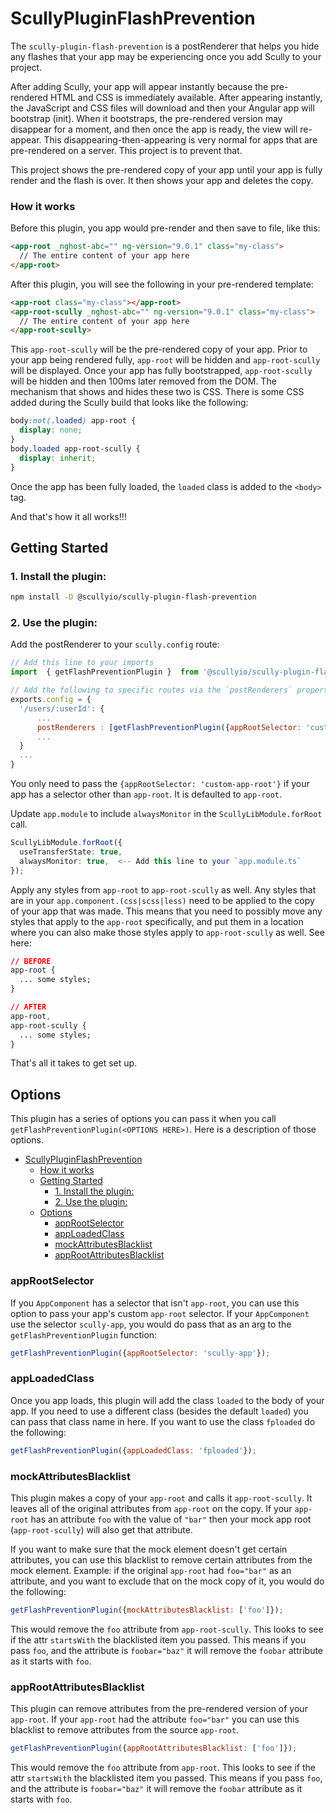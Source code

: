 # ScullyPluginFlashPrevention

The `scully-plugin-flash-prevention` is a postRenderer that helps you hide any flashes that your
app may be experiencing once you add Scully to your project.

After adding Scully, your app will appear instantly because the pre-rendered HTML and CSS is
immediately available. After appearing instantly, the JavaScript and CSS files will download and
then your Angular app will bootstrap (init). When it bootstraps, the pre-rendered version may
disappear for a moment, and then once the app is ready, the view will re-appear. This
disappearing-then-appearing is very normal for apps that are pre-rendered on a server. This
project is to prevent that.

This project shows the pre-rendered copy of your app until your app is fully render and the
flash is over. It then shows your app and deletes the copy.

### How it works

Before this plugin, you app would pre-render and then save to file, like this:

```html
<app-root _nghost-abc="" ng-version="9.0.1" class="my-class">
  // The entire content of your app here
</app-root>
```

After this plugin, you will see the following in your pre-rendered template:

```html
<app-root class="my-class"></app-root>
<app-root-scully _nghost-abc="" ng-version="9.0.1" class="my-class">
  // The entire content of your app here
</app-root-scully>
```

This `app-root-scully` will be the pre-rendered copy of your app. Prior to your app being
rendered fully, `app-root` will be hidden and `app-root-scully` will be displayed. Once your
app has fully bootstrapped, `app-root-scully` will be hidden and then 100ms later removed
from the DOM. The mechanism that shows and hides these two is CSS. There is some CSS added
during the Scully build that looks like the following:

```css
body:not(.loaded) app-root {
  display: none;
}
body.loaded app-root-scully {
  display: inherit;
}
```

Once the app has been fully loaded, the `loaded` class is added to the `<body>` tag.

And that's how it all works!!!

## Getting Started

### 1. Install the plugin:

```bash
npm install -D @scullyio/scully-plugin-flash-prevention
```

### 2. Use the plugin:

Add the postRenderer to your `scully.config` route:

```javascript
// Add this line to your imports
import  { getFlashPreventionPlugin }  from '@scullyio/scully-plugin-flash-prevention';

// Add the following to specific routes via the `postRenderers` property
exports.config = {
  '/users/:userId': {
      ...
      postRenderers : [getFlashPreventionPlugin({appRootSelector: 'custom-app-root'})],
      ...
  }
  ...
}
```

You only need to pass the `{appRootSelector: 'custom-app-root'}` if your app has a selector other
than `app-root`. It is defaulted to `app-root`.

Update `app.module` to include `alwaysMonitor` in the `ScullyLibModule.forRoot` call.

```typescript
ScullyLibModule.forRoot({
  useTransferState: true,
  alwaysMonitor: true,  <-- Add this line to your `app.module.ts`
});
```

Apply any styles from `app-root` to `app-root-scully` as well. Any styles that are in your
`app.component.(css|scss|less)` need to be applied to the copy of your app that was made. This means
that you need to possibly move any styles that apply to the `app-root` specifically, and put them
in a location where you can also make those styles apply to `app-root-scully` as well. See here:

```css
// BEFORE
app-root {
  ... some styles;
}

// AFTER
app-root,
app-root-scully {
  ... some styles;
}
```

That's all it takes to get set up.

## Options

This plugin has a series of options you can pass it when you call `getFlashPreventionPlugin(<OPTIONS HERE>)`.
Here is a description of those options.

- [ScullyPluginFlashPrevention](#scullypluginflashprevention)
    - [How it works](#how-it-works)
  - [Getting Started](#getting-started)
    - [1. Install the plugin:](#1-install-the-plugin)
    - [2. Use the plugin:](#2-use-the-plugin)
  - [Options](#options)
    - [appRootSelector](#approotselector)
    - [appLoadedClass](#apploadedclass)
    - [mockAttributesBlacklist](#mockattributesblacklist)
    - [appRootAttributesBlacklist](#approotattributesblacklist)

### appRootSelector

If you `AppComponent` has a selector that isn't `app-root`, you can use this option to pass your app's custom
`app-root` selector. If your `AppComponent` use the selector `scully-app`, you would do pass that as an arg to
the `getFlashPreventionPlugin` function:

```javascript
getFlashPreventionPlugin({appRootSelector: 'scully-app'});
```

### appLoadedClass

Once you app loads, this plugin will add the class `loaded` to the body of your app. If you need to use a different
class (besides the default `loaded`) you can pass that class name in here. If you want to use the class `fploaded`
do the following:

```javascript
getFlashPreventionPlugin({appLoadedClass: 'fploaded'});
```

### mockAttributesBlacklist

This plugin makes a copy of your `app-root` and calls it `app-root-scully`. It leaves all of the original
attributes from `app-root` on the copy. If your `app-root` has an attribute `foo` with the value of `"bar"`
then your mock app root (`app-root-scully`) will also get that attribute.

If you want to make sure that the mock element doesn't get certain attributes, you can use this blacklist
to remove certain attributes from the mock element. Example: if the original `app-root` had `foo="bar"` as an
attribute, and you want to exclude that on the mock copy of it, you would do the following:

```javascript
getFlashPreventionPlugin({mockAttributesBlacklist: ['foo']});
```

This would remove the `foo` attribute from `app-root-scully`. This looks to see if the attr `startsWith` the
blacklisted item you passed. This means if you pass `foo`, and the attribute is `foobar="baz"` it will remove
the `foobar` attribute as it starts with `foo`.

### appRootAttributesBlacklist

This plugin can remove attributes from the pre-rendered version of your `app-root`. If your `app-root` had
the attribute `foo="bar"` you can use this blacklist to remove attributes from the source `app-root`.

```javascript
getFlashPreventionPlugin({appRootAttributesBlacklist: ['foo']});
```

This would remove the `foo` attribute from `app-root`. This looks to see if the attr `startsWith` the
blacklisted item you passed. This means if you pass `foo`, and the attribute is `foobar="baz"` it will remove
the `foobar` attribute as it starts with `foo`.
